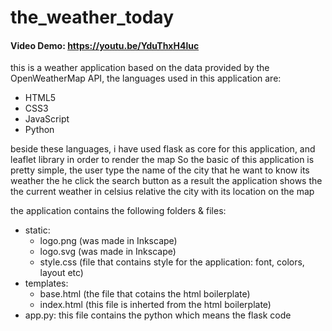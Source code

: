 # the_weather_today

#### Video Demo: https://youtu.be/YduThxH4luc


this is a weather application based on the data provided by the OpenWeatherMap API, the languages used in this application are:

- HTML5
- CSS3
- JavaScript
- Python


beside these languages, i have used flask as core for this application, and leaflet library in order to render the map
So the basic of this application is pretty simple, the user type the name of the city that he want to know its weather the he click the search button 
as a result the application shows the the current weather in celsius relative the city with its location on the map 

the application contains the following folders & files:

- static:
    - logo.png (was made in Inkscape)
    - logo.svg (was made in Inkscape)
    - style.css (file that contains style for the application: font, colors, layout etc)
- templates:
    - base.html (the file that cotains the html boilerplate)
    - index.html (this file is inherted from the html boilerplate)
- app.py: this file contains the python which means the flask code 




